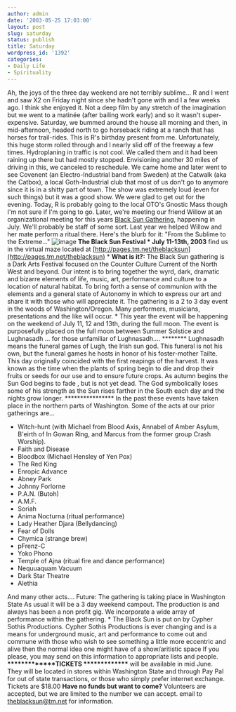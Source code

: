 ```yaml
---
author: admin
date: '2003-05-25 17:03:00'
layout: post
slug: saturday
status: publish
title: Saturday
wordpress_id: '1392'
categories:
- Daily Life
- Spirituality
---
```


Ah, the joys of the three day weekend are not terribly sublime... R and
I went and saw X2 on Friday night since she hadn't gone with and I a few
weeks ago. I think she enjoyed it. Not a deep film by any stretch of the
imagination but we went to a matinée (after bailing work early) and so
it wasn't super-expensive. Saturday, we bummed around the house all
morning and then, in mid-afternoon, headed north to go horseback riding
at a ranch that has horses for trail-rides. This is R's birthday present
from me. Unfortunately, this huge storm rolled through and I nearly slid
off of the freeway a few times. Hydroplaning in traffic is not cool. We
called them and it had been raining up there but had mostly stopped.
Envisioning another 30 miles of driving in this, we canceled to
reschedule. We came home and later went to see Covenent (an
Electro-Industrial band from Sweden) at the Catwalk (aka the Catbox), a
local Goth-Industrial club that most of us don't go to anymore since it
is in a shitty part of town. The show was extremely loud (even for such
things) but it was a good show. We were glad to get out for the evening.
Today, R is probably going to the local OTO's Gnostic Mass though I'm
not sure if I'm going to go. Later, we're meeting our friend Willow at
an organizational meeting for this years [Black Sun
Gathering](http://pages.tm.net/theblacksun), happening in July. We'll
probably be staff of some sort. Last year we helped Willow and her mate
perform a ritual there. Here's the blurb for it: "From the Sublime to
the Extreme..."
![image](http://www.arcanology.com/images/BlackSun-2003-web.jpg) **The
Black Sun Festival \* July 11-13th, 2003** find us in the virtual maze
located at
[http://pages.tm.net/theblacksun](http://pages.tm.net/theblacksun) \*
**What is it?:** The Black Sun gathering is a Dark Arts Festival focused
on the Counter Culture Current of the North West and beyond. Our intent
is to bring together the wyrd, dark, dramatic and bizarre elements of
life, music, art, performance and culture to a location of natural
habitat. To bring forth a sense of communion with the elements and a
general state of Autonomy in which to express our art and share it with
those who will appreciate it. The gathering is a 2 to 3 day event in the
woods of Washington/Oregon. Many performers, musicians, presentations
and the like will occur. \* This year the event will be happening on the
weekend of July 11, 12 and 13th, during the full moon. The event is
purposefully placed on the full moon between Summer Solstice and
Lughnasadh ... for those unfamiliar of Lughnasadh.... \*\*\*\*\*\*\*\*
Lughnasadh means the funeral games of Lugh, the Irish sun god. This
funeral is not his own, but the funeral games he hosts in honor of his
foster-mother Tailte. This day originally coincided with the first
reapings of the harvest. It was known as the time when the plants of
spring begin to die and drop their fruits or seeds for our use and to
ensure future crops. As autumn begins the Sun God begins to fade , but
is not yet dead. The God symbolically loses some of his strength as the
Sun rises farther in the South each day and the nights grow longer.
\*\*\*\*\*\*\*\*\*\*\*\*\*\*\*\* In the past these events have taken
place in the northern parts of Washington. Some of the acts at our prior
gatherings are...

-   Witch-hunt (with Michael from Blood Axis, Annabel of Amber Asylum,
    B'eirth of In Gowan Ring, and Marcus from the former group Crash
    Worship).
-   Faith and Disease
-   Bloodbox (Michael Hensley of Yen Pox)
-   The Red King
-   Enropic Advance
-   Abney Park
-   Johnny Forlorne
-   P.A.N. (Butoh)
-   A.M.F.
-   Soriah
-   Anima Nocturna (ritual performance)
-   Lady Heather Djara (Bellydancing)
-   Fear of Dolls
-   Chymica (strange brew)
-   pFrenz-C
-   Yoko Phono
-   Temple of Ajna (ritual fire and dance performance)
-   Nequuaquam Vacuum
-   Dark Star Theatre
-   Alethia

And many other acts.... Future: The gathering is taking place in
Washington State As usual it will be a 3 day weekend campout. The
production is and always has been a non profit gig. We incorporate a
wide array of performance within the gathering. \* The Black Sun is put
on by Cypher Sothis Productions. Cypher Sothis Productions is ever
changing and is a means for underground music, art and performance to
come out and commune with those who wish to see something a little more
eccentric and alive then the normal idea one might have of a
show/aritistic space If you please, you may send on this information to
appropriate lists and people. **\*\*\*\*\*\*\*\*\*\*\*\*\*TICKETS
\*\*\*\*\*\*\*\*\*\*\*\*\*** will be available in mid June. They will be
located in stores within Washington State and through Pay Pal for out of
state transactions, or those who simply prefer internet exchange.
Tickets are $18.00 **Have no funds but want to come?** Volunteers are
accepted, but we are limited to the number we can accept. email to
theblacksun@tm.net for information.
